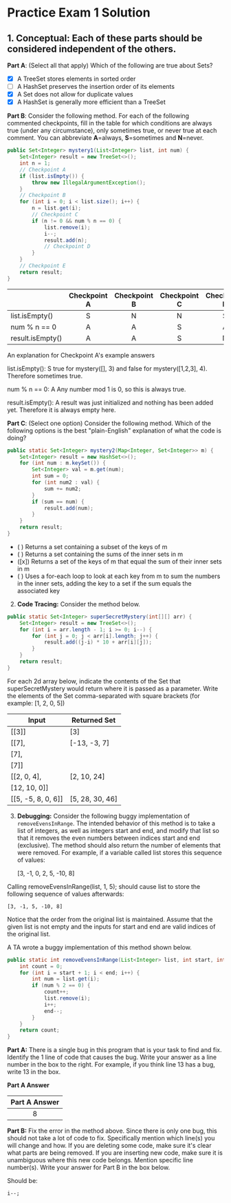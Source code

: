 # Practice Exam 1 Solution


## 1. **Conceptual**: Each of these parts should be considered independent of the others.

**Part A**: (Select all that apply) Which of the following are true about Sets?

- [x] A TreeSet stores elements in sorted order
- [ ] A HashSet preserves the insertion order of its elements
- [x] A Set does not allow for duplicate values
- [x] A HashSet is generally more efficient than a TreeSet

**Part B**: Consider the following method. For each of the following commented checkpoints, fill in the table for which conditions are always true (under any circumstance), only sometimes true, or never true at each comment. You can abbreviate **A**=always, **S**=sometimes and **N**=never.

```java
public Set<Integer> mystery1(List<Integer> list, int num) {
    Set<Integer> result = new TreeSet<>();
    int n = 1;
    // Checkpoint A
    if (list.isEmpty()) {
        throw new IllegalArgumentException();
    }
    // Checkpoint B
    for (int i = 0; i < list.size(); i++) {
        n = list.get(i);
        // Checkpoint C
        if (n != 0 && num % n == 0) {
            list.remove(i);
            i--;
            result.add(n);
            // Checkpoint D
        }
    }
    // Checkpoint E
    return result;
}
```

|                      | Checkpoint A | Checkpoint B | Checkpoint C | Checkpoint D | Checkpoint E |
|----------------------|:------------:|:------------:|:------------:|:------------:|:------------:|
| list.isEmpty()       |      S       |      N       |      N       |      S       |      S       |
| num % n == 0         |      A       |      A       |      S       |      A       |      S       |
| result.isEmpty()     |      A       |      A       |      S       |      N       |      S       |

An explanation for Checkpoint A's example answers

list.isEmpty(): S
true for mystery([], 3) and false for mystery([1,2,3], 4). Therefore sometimes true.

num % n == 0: A
Any number mod 1 is 0, so this is always true.

result.isEmpty(): A
result was just initialized and nothing has been added yet. Therefore it is always empty here.


**Part C**: (Select one option) Consider the following method. Which of the following options is the best "plain-English" explanation of what the code is doing?

```java
public static Set<Integer> mystery2(Map<Integer, Set<Integer>> m) {
    Set<Integer> result = new HashSet<>();
    for (int num : m.keySet()) {
        Set<Integer> val = m.get(num);
        int sum = 0;
        for (int num2 : val) {
            sum += num2;
        }
        if (sum == num) {
            result.add(num);
        }
    }
    return result;
}
```

- ( ) Returns a set containing a subset of the keys of m
- ( ) Returns a set containing the sums of the inner sets in m
- ([x]) Returns a set of the keys of m that equal the sum of their inner sets in m
- ( ) Uses a for-each loop to look at each key from m to sum the numbers in the inner sets, adding the key to a set if the sum equals the associated key


2. **Code Tracing:** Consider the method below.

```java
public static Set<Integer> superSecretMystery(int[][] arr) {
    Set<Integer> result = new TreeSet<>();
    for (int i = arr.length - 1; i >= 0; i--) {
        for (int j = 0; j < arr[i].length; j++) {
            result.add((j-i) * 10 + arr[i][j]);
        }
    }
    return result;
}
```

For each 2d array below, indicate the contents of the Set that superSecretMystery would return where it is passed as a parameter. Write the elements of the Set comma-separated with square brackets (for example: [1, 2, 0, 5])

| Input                | Returned Set         |
|----------------------|---------------------|
| [[3]]                | [3]                 |
| [[7],                | [-13, -3, 7]        |
|  [7],                |                     |
|  [7]]                |                     |
| [[2, 0, 4],          | [2, 10, 24]         |
|  [12, 10, 0]]        |                     |
| [[5, -5, 8, 0, 6]]   | [5, 28, 30, 46]     |


3. **Debugging:** Consider the following buggy implementation of `removeEvensInRange`. The intended behavior of this method is to take a list of integers, as well as integers start and end, and modify that list so that it removes the even numbers between indices start and end (exclusive). The method should also return the number of elements that were removed. For example, if a variable called list stores this sequence of values:

    [3, -1, 0, 2, 5, -10, 8]

Calling removeEvensInRange(list, 1, 5); should cause list to store the following sequence of values afterwards:

    [3, -1, 5, -10, 8]

Notice that the order from the original list is maintained. Assume that the given list is not empty and the inputs for start and end are valid indices of the original list.

A TA wrote a buggy implementation of this method shown below.

```java
public static int removeEvensInRange(List<Integer> list, int start, int end) {
    int count = 0;
    for (int i = start + 1; i < end; i++) {
        int num = list.get(i);
        if (num % 2 == 0) {
            count++;
            list.remove(i);
            i++;
            end--;
        }
    }
    return count;
}
```

**Part A:** There is a single bug in this program that is your task to find and fix. Identify the 1 line of code that causes the bug. Write your answer as a line number in the box to the right. For example, if you think line 13 has a bug, write 13 in the box.

**Part A Answer**

| Part A Answer |
|:-------------:|
|      8        |

**Part B:** Fix the error in the method above. Since there is only one bug, this should not take a lot of code to fix. Specifically mention which line(s) you will change and how. If you are deleting some code, make sure it's clear what parts are being removed. If you are inserting new code, make sure it is unambiguous where this new code belongs. Mention specific line number(s). Write your answer for Part B in the box below.

Should be:

    i--;

